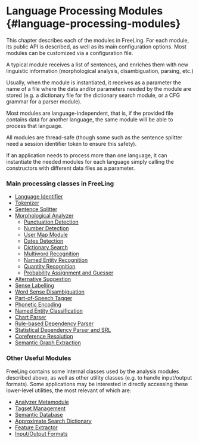 # Language Processing Modules {#language-processing-modules}

This chapter describes each of the modules in FreeLing. For each module, its public API is described, as well as its main configuration options. Most modules can be customized via a configuration file.

A typical module receives a list of sentences, and enriches them with new linguistic information (morphological analysis, disambiguation, parsing, etc.)

Usually, when the module is instantiated, it receives as a parameter the name of a file where the data and/or parameters needed by the module are stored (e.g. a dictionary file for the dictionary search module, or a CFG grammar for a parser module).

Most modules are language-independent, that is, if the provided file contains data for another language, the same module will be able to process that language.

All modules are thread-safe (though some such as the sentence splitter need a session identifier token to ensure this safety).

If an application needs to process more than one language, it can instantiate the needed modules for each language simply calling the constructors with different data files as a parameter.

### Main processing classes in FreeLing

* [Language Identifier](modules/lang_ident.md)
* [Tokenizer](modules/tokenizer.md)
* [Sentence Splitter](modules/splitter.md)
* [Morphological Analyzer](modules/maco.md)
    * [Punctuation Detection](modules/punct.md)
    * [Number Detection](modules/numbers.md)
    * [User Map Module](modules/usermap.md)
    * [Dates Detection](modules/dates.md)
    * [Dictionary Search](modules/dictionary.md)
    * [Multiword Recognition](modules/locutions.md)
    * [Named Entity Recognition](modules/ner.md)
    * [Quantity Recognition](modules/quantities.md)
    * [Probability Assignment and Guesser](modules/probabilities.md)
* [Alternative Suggestion](modules/alternatives.md)
* [Sense Labelling](modules/senses.md)
* [Word Sense Disambiguation](modules/wsd.md)
* [Part-of-Speech Tagger](modules/tagger.md)
* [Phonetic Encoding](modules/phonetics.md)
* [Named Entity Classification](modules/nec.md)
* [Chart Parser](modules/chart_parser.md)
* [Rule-based Dependency Parser](modules/dep_txala.md)
* [Statistical Dependency Parser and SRL](modules/dep_treeler.md)
* [Coreference Resolution](modules/coreference.md)
* [Semantic Graph Extraction](modules/semgraph.md)

### Other Useful Modules  

  FreeLing contains some internal classes used by the analysis modules described above, as well as other utility classes (e.g. to handle input/output formats). Some applications may be interested in directly accessing these lower-level utilities, the most relevant of which are:
* [Analyzer Metamodule](modules/analyzer.md)
* [Tagset Management](modules/tagset.md)
* [Semantic Database](modules/semdb.md)
* [Approximate Search Dictionary](modules/foma.md)
* [Feature Extractor](modules/fex.md)
* [Input/Output Formats](modules/io.md)

